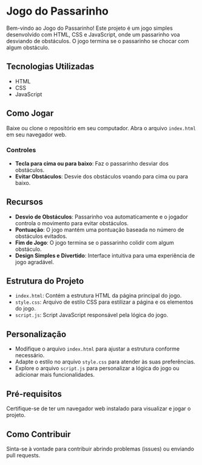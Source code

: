 # Jogo do Passarinho

Bem-vindo ao Jogo do Passarinho! Este projeto é um jogo simples desenvolvido com HTML, CSS e JavaScript, onde um passarinho voa desviando de obstáculos. O jogo termina se o passarinho se chocar com algum obstáculo.

## Tecnologias Utilizadas

- HTML
- CSS
- JavaScript

## Como Jogar

Baixe ou clone o repositório em seu computador.
Abra o arquivo `index.html` em seu navegador web.

### Controles

- **Tecla para cima ou para baixo**: Faz o passarinho desviar dos obstáculos.
- **Evitar Obstáculos**: Desvie dos obstáculos voando para cima ou para baixo.

## Recursos

- **Desvio de Obstáculos**: Passarinho voa automaticamente e o jogador controla o movimento para evitar obstáculos.
- **Pontuação**: O jogo mantém uma pontuação baseada no número de obstáculos evitados.
- **Fim de Jogo**: O jogo termina se o passarinho colidir com algum obstáculo.
- **Design Simples e Divertido**: Interface intuitiva para uma experiência de jogo agradável.

## Estrutura do Projeto

- `index.html`: Contém a estrutura HTML da página principal do jogo.
- `style.css`: Arquivo de estilo CSS para estilizar a página e os elementos do jogo.
- `script.js`: Script JavaScript responsável pela lógica do jogo.

## Personalização

- Modifique o arquivo `index.html` para ajustar a estrutura conforme necessário.
- Adapte o estilo no arquivo `style.css` para atender às suas preferências.
- Explore o arquivo `script.js` para personalizar a lógica do jogo ou adicionar mais funcionalidades.

## Pré-requisitos

Certifique-se de ter um navegador web instalado para visualizar e jogar o projeto.

## Como Contribuir

Sinta-se à vontade para contribuir abrindo problemas (issues) ou enviando pull requests.